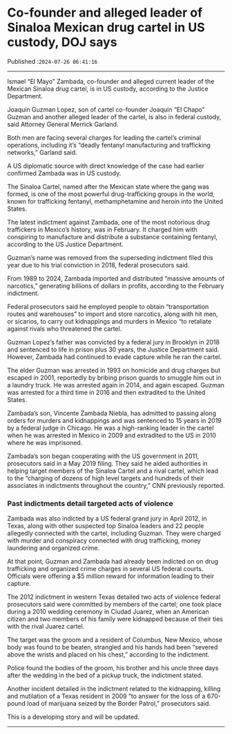 # Co-founder and alleged leader of Sinaloa Mexican drug cartel in US custody, DOJ says

Published :`2024-07-26 06:41:16`

---

Ismael “El Mayo” Zambada, co-founder and alleged current leader of the Mexican Sinaloa drug cartel, is in US custody, according to the Justice Department.

Joaquin Guzman Lopez, son of cartel co-founder Joaquin “El Chapo” Guzman and another alleged leader of the cartel, is also in federal custody, said Attorney General Merrick Garland.

Both men are facing several charges for leading the cartel’s criminal operations, including it’s “deadly fentanyl manufacturing and trafficking networks,” Garland said.

A US diplomatic source with direct knowledge of the case had earlier confirmed Zambada was in US custody.

The Sinaloa Cartel, named after the Mexican state where the gang was formed, is one of the most powerful drug-trafficking groups in the world, known for trafficking fentanyl, methamphetamine and heroin into the United States.

The latest indictment against Zambada, one of the most notorious drug traffickers in Mexico’s history, was in February. It charged him with conspiring to manufacture and distribute a substance containing fentanyl, according to the US Justice Department.

Guzman’s name was removed from the superseding indictment filed this year due to his trial conviction in 2018, federal prosecutors said.

From 1989 to 2024, Zambada imported and distributed “massive amounts of narcotics,” generating billions of dollars in profits, according to the February indictment.

Federal prosecutors said he employed people to obtain “transportation routes and warehouses” to import and store narcotics, along with hit men, or sicarios, to carry out kidnappings and murders in Mexico “to retaliate against rivals who threatened the cartel.

Guzman Lopez’s father was convicted by a federal jury in Brooklyn in 2018 and sentenced to life in prison plus 30 years, the Justice Department said. However, Zambada had continued to evade capture while he ran the cartel.

The elder Guzman was arrested in 1993 on homicide and drug charges but escaped in 2001, reportedly by bribing prison guards to smuggle him out in a laundry truck. He was arrested again in 2014, and again escaped. Guzman was arrested for a third time in 2016 and then extradited to the United States.

Zambada’s son, Vincente Zambada Niebla, has admitted to passing along orders for murders and kidnappings and was sentenced to 15 years in 2019 by a federal judge in Chicago. He was a high-ranking leader in the cartel when he was arrested in Mexico in 2009 and extradited to the US in 2010 where he was imprisoned.

Zambada’s son began cooperating with the US government in 2011, prosecutors said in a May 2019 filing. They said he aided authorities in helping target members of the Sinaloa Cartel and a rival cartel, which lead to the “charging of dozens of high level targets and hundreds of their associates in indictments throughout the country,” CNN previously reported.

### Past indictments detail targeted acts of violence

Zambada was also indicted by a US federal grand jury in April 2012, in Texas, along with other suspected top Sinaloa leaders and 22 people allegedly connected with the cartel, including Guzman. They were charged with murder and conspiracy connected with drug trafficking, money laundering and organized crime.

At that point, Guzman and Zambada had already been indicted on on drug trafficking and organized crime charges in several US federal courts. Officials were offering a $5 million reward for information leading to their capture.

The 2012 indictment in western Texas detailed two acts of violence federal prosecutors said were committed by members of the cartel; one took place during a 2010 wedding ceremony in Ciudad Juarez, when an American citizen and two members of his family were kidnapped because of their ties with the rival Juarez cartel.

The target was the groom and a resident of Columbus, New Mexico, whose body was found to be beaten, strangled and his hands had been “severed above the wrists and placed on his chest,” according to the indictment.

Police found the bodies of the groom, his brother and his uncle three days after the wedding in the bed of a pickup truck, the indictment stated.

Another incident detailed in the indictment related to the kidnapping, killing and mutilation of a Texas resident in 2009 “to answer for the loss of a 670-pound load of marijuana seized by the Border Patrol,” prosecutors said.

This is a developing story and will be updated.

---

